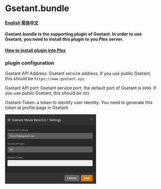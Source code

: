 # Gsetant.bundle

#### [English](README.md) [简体中文](README-cn.md)

#### Gsetant.bundle is the supporting plugin of Gsetant. In order to use Gsetant, you need to install this plugin to you Plex server.

#### [How to install plugin into Plex ](https://github.com/Tosslog/PlexMediaServer/wiki/Plex-%E6%8F%92%E4%BB%B6-%E5%AE%89%E8%A3%85%E4%B8%8E%E5%88%A0%E9%99%A4)


### plugin configuration

Gsetant API Address: Gsetant service address. If you use public Gsetant, this should be `https://www.gsetant.xyz`

Gsetant API port: Gsetant service port, the default port of Gsetant is `9999`. If you use public Gsetant, this should be `433`

Gsetant-Token: a token to identify user identity. You need to generate this token at profile page in Gsetant 


<img src="setting.png" alt="setting" width="300"/>
